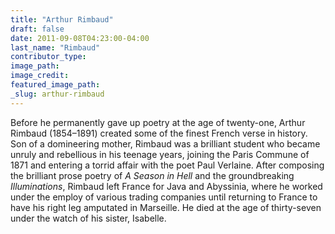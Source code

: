 ```yaml
---
title: "Arthur Rimbaud"
draft: false
date: 2011-09-08T04:23:00-04:00
last_name: "Rimbaud"
contributor_type:
image_path:
image_credit:
featured_image_path:
_slug: arthur-rimbaud
---
```


Before he permanently gave up poetry at the age of twenty-one, Arthur Rimbaud (1854–1891) created some of the finest French verse in history. Son of a domineering mother, Rimbaud was a brilliant student who became unruly and rebellious in his teenage years, joining the Paris Commune of 1871 and entering a torrid affair with the poet Paul Verlaine. After composing the brilliant prose poetry of _A Season in Hell_ and the groundbreaking _Illuminations_, Rimbaud left France for Java and Abyssinia, where he worked under the employ of various trading companies until returning to France to have his right leg amputated in Marseille. He died at the age of thirty-seven under the watch of his sister, Isabelle.

